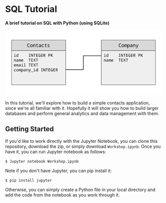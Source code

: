 # SQL Tutorial

**A brief tutorial on SQL with Python (using SQLite)**

![Schema](figures/schema.png)

In this tutorial, we'll explore how to build a simple contacts application, since we're all familiar with it. Hopefully it will show you how to build larger databases and perform general analytics and data management with them.

## Getting Started

If you'd like to work directly with the Jupyter Notebook, you can clone this repository, download the zip, or simply download `Workshop.ipynb`. Once you have it, you can run Jupyter notebook as follows:

    $ Jupyter notebook Workshop.ipynb

Note if you don't have Jupyter, you can pip install it:

    $ pip install jupyter

Otherwise, you can simply create a Python file in your local directory and add the code from the notebook as you work through it.
